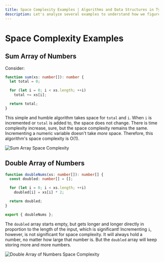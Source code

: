 ```yaml
---
title: Space Complexity Examples | Algorithms and Data Structures in TypeScript and JavaScript
description: Let's analyze several examples to understand how we figure out the space complexity of a algorithms.
---
```


# Space Complexity Examples

## Sum Array of Numbers

Consider:

```typescript
function sum(xs: number[]): number {
  let total = 0;

  for (let i = 0; i < xs.length; ++i)
    total += xs[i];

  return total;
}
```

This simple and humble algorithm takes space for `total` and `i`.
When `i` is incremented or `total` is added to, the space does not change.
There is time complexity increase, sure, but the space complexity remains the same.
Incrementing a numeric variable doesn't take *more* space.
Therefore, this algorithm's space complexity is O(1).

![Sum Array Space Complexity](./space-complexity-examples.assets/space-complexity-sum-array.png)

## Double Array of Numbers

```typescript
function doubleNums(xs: number[]): number[] {
  const doubled: number[] = [];

  for (let i = 0; i < xs.length; ++i)
    doubled[i] = xs[i] * 2;

  return doubled;
}

export { doubleNums };
```

The `doubled` array starts empty, but gets longer and longer directly in proportion to the length of the input, which is significant!
Incrementing `i`, however, is not significant for space complexity.
It will always hold a number, no matter how large that number is.
But the `doubled` array will keep storing more and more numbers.

![Double Array of Numbers Space Complexity](!./../space-complexity-examples.assets/space-complexity-double-array.png)
